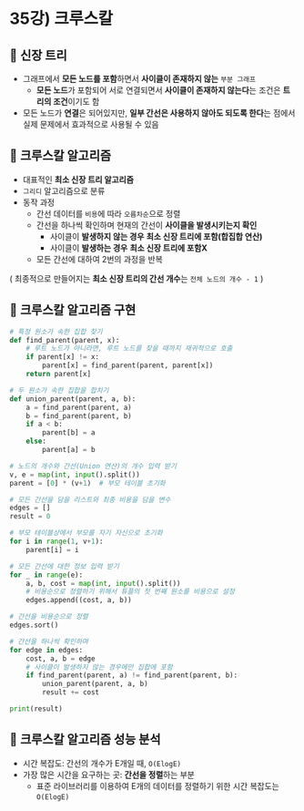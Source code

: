 # 35강) 크루스칼 

## 📍 신장 트리

- 그래프에서 **모든 노드를 포함**하면서 **사이클이 존재하지 않는** `부분 그래프`
    - **모든 노드**가 포함되어 서로 연결되면서 **사이클이 존재하지 않는다**는 조건은 **트리의 조건**이기도 함
- 모든 노드가 **연결**은 되어있지만, **일부 간선은 사용하지 않아도 되도록 한다**는 점에서 실제 문제에서 효과적으로 사용될 수 있음

## 📍 크루스칼 알고리즘

- 대표적인 **최소 신장 트리 알고리즘**
- `그리디` 알고리즘으로 분류
- 동작 과정
    - 간선 데이터를 `비용`에 따라 `오름차순`으로 정렬
    - 간선을 하나씩 확인하며 현재의 간선이 **사이클을 발생시키는지 확인**
        - 사이클이 **발생하지 않는 경우** **최소 신장 트리에 포함(합집합 연산)**
        - 사이클이 **발생하는 경우** **최소 신장 트리에 포함X**
    - 모든 간선에 대하여 2번의 과정을 반복

( 최종적으로 만들어지는 **최소 신장 트리의 간선 개수**는 `전체 노드의 개수 - 1` )

## 📍 크루스칼 알고리즘 구현

```python
# 특정 원소가 속한 집합 찾기
def find_parent(parent, x):
    # 루트 노드가 아니라면, 루트 노드를 찾을 때까지 재귀적으로 호출
    if parent[x] != x:
        parent[x] = find_parent(parent, parent[x])
    return parent[x]

# 두 원소가 속한 집합을 합치기
def union_parent(parent, a, b):
    a = find_parent(parent, a)
    b = find_parent(parent, b)
    if a < b:
        parent[b] = a
    else:
        parent[a] = b

# 노드의 개수와 간선(Union 연산)의 개수 입력 받기
v, e = map(int, input().split())
parent = [0] * (v+1)  # 부모 테이블 초기화

# 모든 간선을 담을 리스트와 최종 비용을 담을 변수
edges = []
result = 0

# 부모 테이블상에서 부모를 자기 자신으로 초기화
for i in range(1, v+1):
    parent[i] = i

# 모든 간선에 대한 정보 입력 받기
for _ in range(e):
    a, b, cost = map(int, input().split())
    # 비용순으로 정렬하기 위해서 튜플의 첫 번째 원소를 비용으로 설정
    edges.append((cost, a, b))

# 간선을 비용순으로 정렬
edges.sort()

# 간선을 하나씩 확인하며
for edge in edges:
    cost, a, b = edge
    # 사이클이 발생하지 않는 경우에만 집합에 포함
    if find_parent(parent, a) != find_parent(parent, b):
        union_parent(parent, a, b)
        result += cost

print(result)
```

## 📍 크루스칼 알고리즘 성능 분석

- 시간 복잡도: 간선의 개수가 E개일 때, `O(ElogE)`
- 가장 많은 시간을 요구하는 곳: **간선을 정렬**하는 부분
    - 표준 라이브러리를 이용하여 E개의 데이터를 정렬하기 위한 시간 복잡도는 `O(ElogE)`
